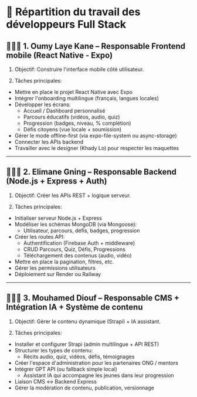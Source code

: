 # 🧩 Répartition du travail des développeurs Full Stack

## 👩🏽‍💻 1. Oumy Laye Kane – Responsable Frontend mobile (React Native - Expo)
1) Objectif: Construire l'interface mobile côté utilisateur.

2) Tâches principales:
- Mettre en place le projet React Native avec Expo
- Intégrer l'onboarding multilingue (français, langues locales)
- Développer les écrans:
    - Accueil / Dashboard personnalisé
    - Parcours éducatifs (vidéos, audio, quiz)
    - Progression (badges, niveau, % complétion)
    - Défis citoyens (vue locale + soumission)
- Gérer le mode offline-first (via expo-file-system ou async-storage)
- Connecter les APIs backend
- Travailler avec le designer (Khady Lo) pour respecter les maquettes

---

## 👨🏽‍💻 2. Elimane Gning – Responsable Backend (Node.js + Express + Auth)
1) Objectif: Créer les APIs REST + logique serveur.

2) Tâches principales:
- Initialiser serveur Node.js + Express
- Modéliser les schémas MongoDB (via Mongoose):
    - Utilisateur, parcours, défis, badges, progression
- Créer les routes API:
    - Authentification (Firebase Auth + middleware)
    - CRUD Parcours, Quiz, Défis, Progressions
    - Téléchargement des contenus (audio, vidéo)
- Mettre en place la pagination, filtres, etc.
- Gérer les permissions utilisateurs
- Déploiement sur Render ou Railway

---

## 👨🏽‍💻 3. Mouhamed Diouf – Responsable CMS + Intégration IA + Système de contenu
1) Objectif: Gérer le contenu dynamique (Strapi) + IA assistant.

2) Tâches principales:
- Installer et configurer Strapi (admin multilingue + API REST)
- Structurer les types de contenu:
    - Récits audio, quiz, vidéos, défis, témoignages
- Créer l'espace d'administration pour les partenaires ONG / mentors
- Intégrer GPT API (ou fallback simple local)
    - Assistant IA qui accompagne les jeunes dans leur progression
- Liaison CMS ↔ Backend Express
- Gérer la modération de contenu, publication, versionnage